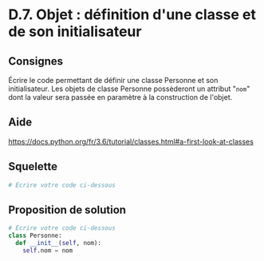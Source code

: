 # D.7. Objet : définition d'une classe et de son initialisateur

## Consignes

Écrire le code permettant de définir une classe Personne et son initialisateur. Les objets de classe Personne possèderont un attribut "`nom`" dont la valeur sera passée en paramètre à la construction de l'objet.

## Aide

https://docs.python.org/fr/3.6/tutorial/classes.html#a-first-look-at-classes

## Squelette

```python
# Écrire votre code ci-dessous
```

## Proposition de solution

```python
# Écrire votre code ci-dessous
class Personne:
  def __init__(self, nom):
    self.nom = nom
```

